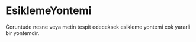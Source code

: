 # EsiklemeYontemi

Goruntude nesne veya metin tespit edeceksek esikleme yontemi cok yararli bir yontemdir.
